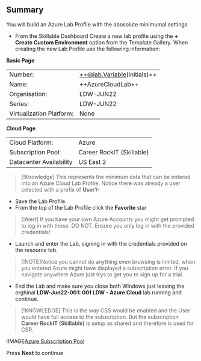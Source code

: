
## Summary
You will build an Azure Lab Profile with the abosolute minimumal settings

- From the Skillable Dashboard Create a new lab profile using the **+ Create Custom Environment** option from the Template Gallery.  When creating the new Lab Profile use the following information:

**Basic Page**

|||
|---------------|--------------------------|
| Number:       | ++@lab.Variable(initials)++                      |
| Name:         | ++AzureCloudLab++ |
| Organisation: | LDW-JUN22                |
| Series:       | LDW-JUN22                |
| Virtualization Platform: | None |

**Cloud Page**

|||
|---------------|--------------------------|
| Cloud Platform:       | Azure                     |
| Subscription Pool:    | Career RockIT (Skillable) |
| Datacenter Availability | US East 2 |

>[!Knowledge] This represents the minimum data that can be entered into an Azure Cloud Lab Profile.  Notice there was already a user selected with a prefix of **User1-**

- Save the Lab Profile.
- From the top of the Lab Profile click the **Favorite** star

>[!Alert] If you have your own Azure Accounts you might get prompted to log in with those.  DO NOT.  Ensure you only log in with the provided credentials!

 - Launch and enter the Lab, signing in with the credentials provided on the resource tab.

>[!NOTE]Notice you cannot do anything even browsing is limited, when you entered Azure might have displayed a subscription error. 
If you navigate anywhere Azure just trys to get you to sign up for a trial.  

 - End the Lab and make sure you close both Windows just leaving the orghinal **LDW-Jun22-001: 001 LDW - Azure Cloud** lab running and continue.

>[!KNOWLEDGE] This is the way CSS would be enabled and the User would have full access to the subscription.  But the subscription **Career RockIT (Skillable)** is 
setup as shared and therefore is used for CSR.

!IMAGE[Azure Subscription Pool](images/image01.jpg)

Press **Next** to continue
